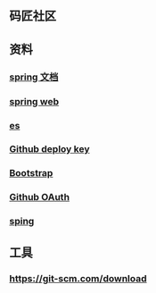 ## 码匠社区

## 资料
 ### [spring 文档](https://spring.io/guides/)
 ### [spring web](https://spring.io/guides/gs/serving-web-content/)
 ### [es](https://elasticsearch.cn/explore)
 ### [Github deploy key](https://developer.github.com/v3/guides/managing-deploy-keys/#deploy-keys)
 ### [Bootstrap](https://v3.bootcss.com/getting-started/)
 ### [Github OAuth](https://developer.github.com/apps/building-oauth-apps/creating-an-oauth-app/)
 ### [sping](https://stackoverflow.com/questions/29610500/syntax-error-in-sql-statement-h2-error-42001/36766779)


## 工具
 ### https://git-scm.com/download
